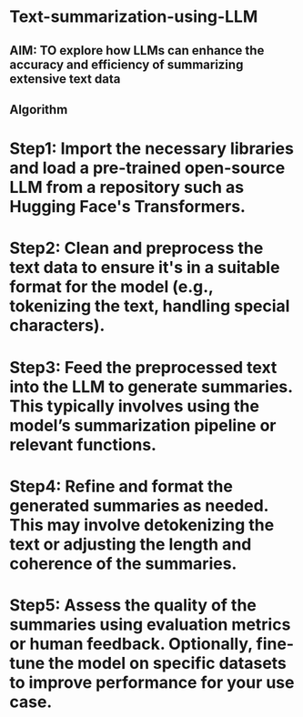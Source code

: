 # Text-summarization-using-LLM
## AIM:  TO explore how LLMs can enhance the accuracy and efficiency of summarizing extensive text data
## Algorithm
# Step1: Import the necessary libraries and load a pre-trained open-source LLM from a repository such as Hugging Face's Transformers.

# Step2: Clean and preprocess the text data to ensure it's in a suitable format for the model (e.g., tokenizing the text, handling special characters).

# Step3: Feed the preprocessed text into the LLM to generate summaries. This typically involves using the model’s summarization pipeline or relevant functions.

# Step4: Refine and format the generated summaries as needed. This may involve detokenizing the text or adjusting the length and coherence of the summaries.

# Step5: Assess the quality of the summaries using evaluation metrics or human feedback. Optionally, fine-tune the model on specific datasets to improve performance for your use case.

